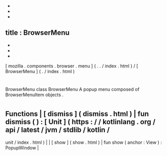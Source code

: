 -
-
-
title
:
BrowserMenu
-
-
-
-
[
mozilla
.
components
.
browser
.
menu
]
(
.
.
/
index
.
html
)
/
[
BrowserMenu
]
(
.
/
index
.
html
)
#
BrowserMenu
class
BrowserMenu
A
popup
menu
composed
of
BrowserMenuItem
objects
.
#
#
#
Functions
|
[
dismiss
]
(
dismiss
.
html
)
|
fun
dismiss
(
)
:
[
Unit
]
(
https
:
/
/
kotlinlang
.
org
/
api
/
latest
/
jvm
/
stdlib
/
kotlin
/
-
unit
/
index
.
html
)
|
|
[
show
]
(
show
.
html
)
|
fun
show
(
anchor
:
View
)
:
PopupWindow
|
